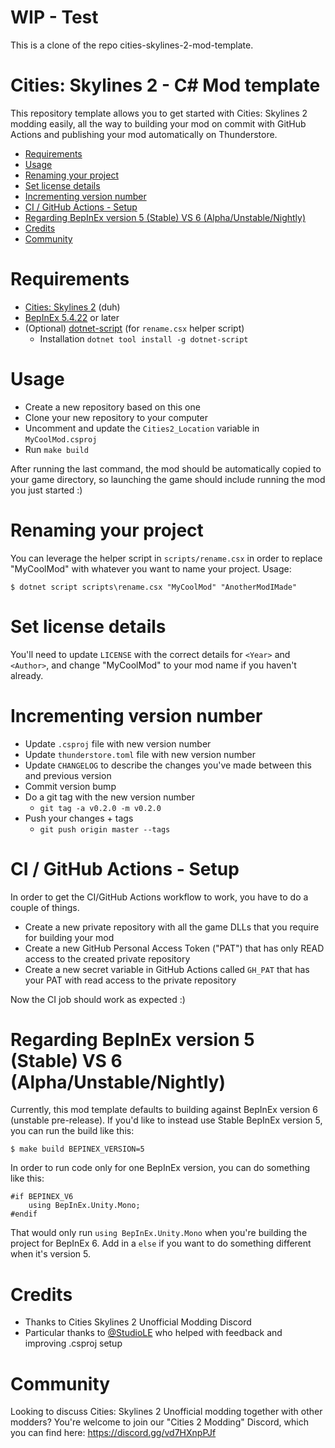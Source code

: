 # WIP - Test
This is a clone of the repo cities-skylines-2-mod-template. 




# Cities: Skylines 2 - C# Mod template

This repository template allows you to get started with Cities: Skylines 2 modding easily, all the way to building your mod on commit with GitHub Actions and publishing your mod automatically on Thunderstore.

- [Requirements](#requirements)
- [Usage](#usage)
- [Renaming your project](#renaming-your-project)
- [Set license details](#set-license-details)
- [Incrementing version number](#incrementing-version-number)
- [CI / GitHub Actions - Setup](#ci-github-actions-setup)
- [Regarding BepInEx version 5 (Stable) VS 6 (Alpha/Unstable/Nightly)](#regarding-bepinex-version-5-stable-vs-6-alphaunstablenightly)
- [Credits](#credits)
- [Community](#community)

# Requirements

- [Cities: Skylines 2](https://store.steampowered.com/app/949230/Cities_Skylines_II/) (duh)
- [BepInEx 5.4.22](https://github.com/BepInEx/BepInEx/releases) or later
- (Optional) [dotnet-script](https://github.com/dotnet-script/dotnet-script) (for `rename.csx` helper script)
    - Installation `dotnet tool install -g dotnet-script`

# Usage

- Create a new repository based on this one
- Clone your new repository to your computer
- Uncomment and update the `Cities2_Location` variable in `MyCoolMod.csproj`
- Run `make build`

After running the last command, the mod should be automatically copied to your game directory,
so launching the game should include running the mod you just started :)

# Renaming your project

You can leverage the helper script in `scripts/rename.csx` in order to replace "MyCoolMod" with whatever you want to name your project. Usage:

```
$ dotnet script scripts\rename.csx "MyCoolMod" "AnotherModIMade"
```

# Set license details

You'll need to update `LICENSE` with the correct details for `<Year>` and `<Author>`, and change "MyCoolMod" to your mod name if you haven't already.

# Incrementing version number

- Update `.csproj` file with new version number
- Update `thunderstore.toml` file with new version number
- Update `CHANGELOG` to describe the changes you've made between this and previous version
- Commit version bump
- Do a git tag with the new version number
    - `git tag -a v0.2.0 -m v0.2.0`
- Push your changes + tags
    - `git push origin master --tags`

# CI / GitHub Actions - Setup

In order to get the CI/GitHub Actions workflow to work, you have to do a couple of things.

- Create a new private repository with all the game DLLs that you require for building your mod
- Create a new GitHub Personal Access Token ("PAT") that has only READ access to the created private repository
- Create a new secret variable in GitHub Actions called `GH_PAT` that has your PAT with read access to the private repository

Now the CI job should work as expected :)

# Regarding BepInEx version 5 (Stable) VS 6 (Alpha/Unstable/Nightly)

Currently, this mod template defaults to building against BepInEx version 6 (unstable pre-release). If you'd like to instead use Stable BepInEx version 5, you can run the build like this:

```
$ make build BEPINEX_VERSION=5
```

In order to run code only for one BepInEx version, you can do something like this:

```
#if BEPINEX_V6
    using BepInEx.Unity.Mono;
#endif
```

That would only run `using BepInEx.Unity.Mono` when you're building the project for BepInEx 6. Add in a `else` if you want to do something different when it's version 5.

# Credits

- Thanks to Cities Skylines 2 Unofficial Modding Discord
- Particular thanks to [@StudioLE](https://github.com/StudioLE) who helped with feedback and improving .csproj setup

# Community

Looking to discuss Cities: Skylines 2 Unofficial modding together with other modders? You're welcome to join our "Cities 2 Modding" Discord, which you can find here: https://discord.gg/vd7HXnpPJf
